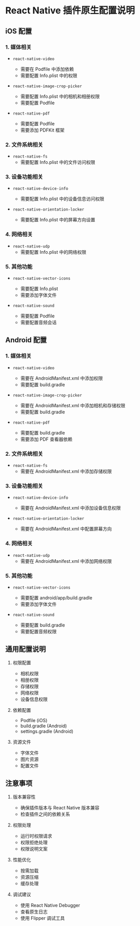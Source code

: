 # React Native 插件原生配置说明

## iOS 配置

### 1. 媒体相关

- `react-native-video`

  - 需要在 Podfile 中添加依赖
  - 需要配置 Info.plist 中的权限

- `react-native-image-crop-picker`

  - 需要配置 Info.plist 中的相机和相册权限
  - 需要配置 Podfile

- `react-native-pdf`
  - 需要配置 Podfile
  - 需要添加 PDFKit 框架

### 2. 文件系统相关

- `react-native-fs`
  - 需要配置 Info.plist 中的文件访问权限

### 3. 设备功能相关

- `react-native-device-info`

  - 需要配置 Info.plist 中的设备信息访问权限

- `react-native-orientation-locker`
  - 需要配置 Info.plist 中的屏幕方向设置

### 4. 网络相关

- `react-native-udp`
  - 需要配置 Info.plist 中的网络权限

### 5. 其他功能

- `react-native-vector-icons`

  - 需要配置 Info.plist
  - 需要添加字体文件

- `react-native-sound`
  - 需要配置 Podfile
  - 需要配置音频会话

## Android 配置

### 1. 媒体相关

- `react-native-video`

  - 需要在 AndroidManifest.xml 中添加权限
  - 需要配置 build.gradle

- `react-native-image-crop-picker`

  - 需要在 AndroidManifest.xml 中添加相机和存储权限
  - 需要配置 build.gradle

- `react-native-pdf`
  - 需要配置 build.gradle
  - 需要添加 PDF 查看器依赖

### 2. 文件系统相关

- `react-native-fs`
  - 需要在 AndroidManifest.xml 中添加存储权限

### 3. 设备功能相关

- `react-native-device-info`

  - 需要在 AndroidManifest.xml 中添加设备信息权限

- `react-native-orientation-locker`
  - 需要在 AndroidManifest.xml 中配置屏幕方向

### 4. 网络相关

- `react-native-udp`
  - 需要在 AndroidManifest.xml 中添加网络权限

### 5. 其他功能

- `react-native-vector-icons`

  - 需要配置 android/app/build.gradle
  - 需要添加字体文件

- `react-native-sound`
  - 需要配置 build.gradle
  - 需要配置音频权限

## 通用配置说明

1. 权限配置

   - 相机权限
   - 相册权限
   - 存储权限
   - 网络权限
   - 设备信息权限

2. 依赖配置

   - Podfile (iOS)
   - build.gradle (Android)
   - settings.gradle (Android)

3. 资源文件
   - 字体文件
   - 图片资源
   - 配置文件

## 注意事项

1. 版本兼容性

   - 确保插件版本与 React Native 版本兼容
   - 检查插件之间的依赖关系

2. 权限处理

   - 运行时权限请求
   - 权限拒绝处理
   - 权限说明文案

3. 性能优化

   - 按需加载
   - 资源压缩
   - 缓存处理

4. 调试建议
   - 使用 React Native Debugger
   - 查看原生日志
   - 使用 Flipper 调试工具
